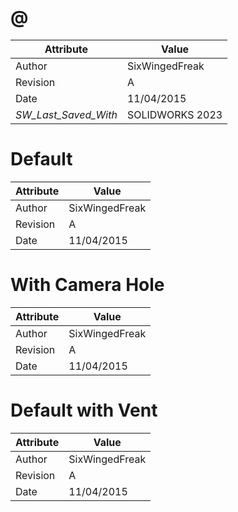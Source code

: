 # @
| Attribute | Value |
| ---  | ---     |
| Author | SixWingedFreak |
| Revision | A |
| Date | 11/04/2015 |
| _SW_Last_Saved_With_ | SOLIDWORKS 2023 |
# Default
| Attribute | Value |
| ---  | ---     |
| Author | SixWingedFreak |
| Revision | A |
| Date | 11/04/2015 |
# With Camera Hole
| Attribute | Value |
| ---  | ---     |
| Author | SixWingedFreak |
| Revision | A |
| Date | 11/04/2015 |
# Default with Vent
| Attribute | Value |
| ---  | ---     |
| Author | SixWingedFreak |
| Revision | A |
| Date | 11/04/2015 |
